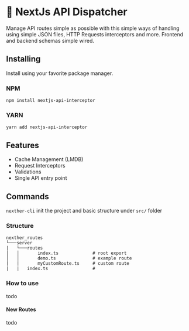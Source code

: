 # 🚀 NextJs API Dispatcher

Manage API routes simple as possible with this simple ways of handling using simple JSON files, HTTP Requests interceptors and more. Frontend and backend schemas simple wired.

## Installing

Install using your favorite package manager.

### NPM

```npm install nextjs-api-interceptor```

### YARN

```yarn add nextjs-api-interceptor```

## Features

- Cache Management (LMDB)
- Request Interceptors
- Validations
- Single API entry point

## Commands

```nexther-cli``` init the project and basic structure under ```src/``` folder

### Structure

``` dir
nexther_routes
└───server
|   └───routes
│   │       index.ts             # root export
│   │       demo.ts              # example route
|   |       myCustomRoute.ts     # custom route
|   |   index.ts                 # 
```

### How to use

todo

#### New Routes

todo
